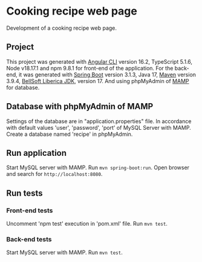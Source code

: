 # Cooking recipe web page

Development of a cooking recipe web page.

## Project

This project was generated with [Angular CLI](https://github.com/angular/angular-cli) version 16.2, TypeScript 5.1.6, Node v18.17.1 and npm 9.8.1 for front-end of the application. For the back-end, it was generated with [Spring Boot](https://github.com/spring-projects/spring-boot) version 3.1.3, Java 17, [Maven](https://maven.apache.org/install.html) version 3.9.4, [BellSoft Liberica JDK](https://spring.io/quickstart), version 17. And using phpMyAdmin of [MAMP](https://www.mamp.info/en/downloads/) for database.

## Database with phpMyAdmin of MAMP

Settings of the database are in "application.properties" file. In accordance with default values 'user', 'password', 'port' of MySQL Server with MAMP.
Create a database named 'recipe' in phpMyAdmin.

## Run application

Start MySQL server with MAMP.
Run `mvn spring-boot:run`.
Open browser and search for `http://localhost:8080`.

## Run tests

### Front-end tests

Uncomment 'npm test' execution in 'pom.xml' file.
Run `mvn test`.

### Back-end tests

Start MySQL server with MAMP.
Run `mvn test`.
